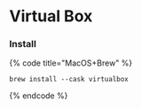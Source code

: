 # Virtual Box

### Install

{% code title="MacOS+Brew" %}
```
brew install --cask virtualbox
```
{% endcode %}
